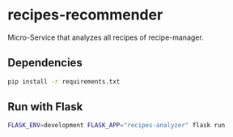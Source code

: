 # recipes-recommender

Micro-Service that analyzes all recipes of recipe-manager.

## Dependencies

````bash
pip install -r requirements.txt
````

## Run with Flask

````bash
FLASK_ENV=development FLASK_APP="recipes-analyzer" flask run
````